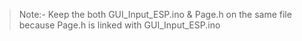 >Note:- Keep the both GUI_Input_ESP.ino & Page.h on the same file because Page.h is linked with GUI_Input_ESP.ino
